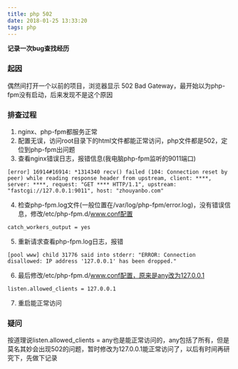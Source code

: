 ```yaml
---
title: php 502
date: 2018-01-25 13:33:20
tags: php
---
```


**记录一次bug查找经历**

### 起因

偶然间打开一个以前的项目，浏览器显示 502 Bad Gateway，最开始以为php-fpm没有启动，后来发现不是这个原因

### 排查过程

1. nginx、php-fpm都服务正常
2. 配置无误，访问root目录下的html文件都能正常访问，php文件都是502，定位到php-fpm出问题
3. 查看nginx错误日志，报错信息(我电脑php-fpm监听的9011端口)
```
[error] 16914#16914: *1314340 recv() failed (104: Connection reset by peer) while reading response header from upstream, client: ****, server: ****, request: "GET **** HTTP/1.1", upstream: "fastcgi://127.0.0.1:9011", host: "zhouyanbo.com"
```
4. 检查php-fpm.log文件(一般位置在/var/log/php-fpm/error.log)，没有错误信息，修改/etc/php-fpm.d/www.conf配置
```
catch_workers_output = yes
```
5. 重新请求查看php-fpm.log日志，报错
```
[pool www] child 31776 said into stderr: "ERROR: Connection disallowed: IP address '127.0.0.1' has been dropped."
```
6. 最后修改/etc/php-fpm.d/www.conf配置，原来是any改为127.0.0.1
```
listen.allowed_clients = 127.0.0.1
```
7. 重启能正常访问

### 疑问

按道理说listen.allowed_clients = any也是能正常访问的，any包括了所有，但是莫名其妙会出现502的问题，暂时修改为127.0.0.1能正常访问了，以后有时间再研究下，先做下记录